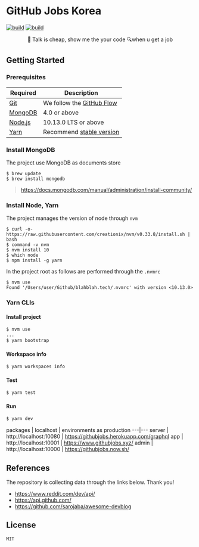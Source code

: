 # GitHub Jobs Korea

[![build][build-status-badge]][build-status-link]
[![build][codecov-badge]][codecov-link]

<div align="center">
  <p>💬 Talk is cheap, show me the your code 🔍when u get a job</p>
</div>

## Getting Started

### Prerequisites

Required | Description
--|--
[Git](https://git-scm.com/) | We follow the [GitHub Flow](https://guides.github.com/introduction/flow/)
[MongoDB](https://docs.mongodb.com/manual/tutorial/install-mongodb-on-os-x/#install-mongodb-community-edition) | 4.0 or above
[Node.js](nodejs.org) | 10.13.0 LTS or above
[Yarn](https://yarnpkg.com/lang/en/) | Recommend [stable version](https://github.com/yarnpkg/yarn/releases)

### Install MongoDB

The project use MongoDB as documents store

```
$ brew update
$ brew install mongodb
```
> https://docs.mongodb.com/manual/administration/install-community/

### Install Node, Yarn

The project manages the version of node through `nvm`

```
$ curl -o- https://raw.githubusercontent.com/creationix/nvm/v0.33.8/install.sh | bash
$ command -v nvm
$ nvm install 10
$ which node
$ npm install -g yarn
```

In the project root as follows are performed through the `.nvmrc`

```
$ nvm use
Found '/Users/user/Github/blahblah.tech/.nvmrc' with version <10.13.0>
```

### Yarn CLIs

#### Install project

```bash
$ nvm use
...
$ yarn bootstrap
```

#### Workspace info

```bash
$ yarn workspaces info
```

#### Test

```bash
$ yarn test
```

#### Run

```bash
$ yarn dev
```

packages | localhost | environments as production
---|---
server | http://localhost:10080 | https://githubjobs.herokuapp.com/graphql
app | http://localhost:10001 | https://www.githubjobs.xyz/
admin | http://localhost:10000 | https://githubjobs.now.sh/

## References

The repository is collecting data through the links below. Thank you!

- https://www.reddit.com/dev/api/
- https://api.github.com/
- https://github.com/sarojaba/awesome-devblog

## License

```
MIT
```

[build-status-badge]: https://travis-ci.org/stunstunstun/githubjobs.svg?branch=develop
[build-status-link]: https://travis-ci.org/stunstunstun/githubjobs
[codecov-badge]: https://codecov.io/gh/stunstunstun/githubjobs/branch/develop/graph/badge.svg
[codecov-link]: https://codecov.io/gh/stunstunstun/githubjobs
